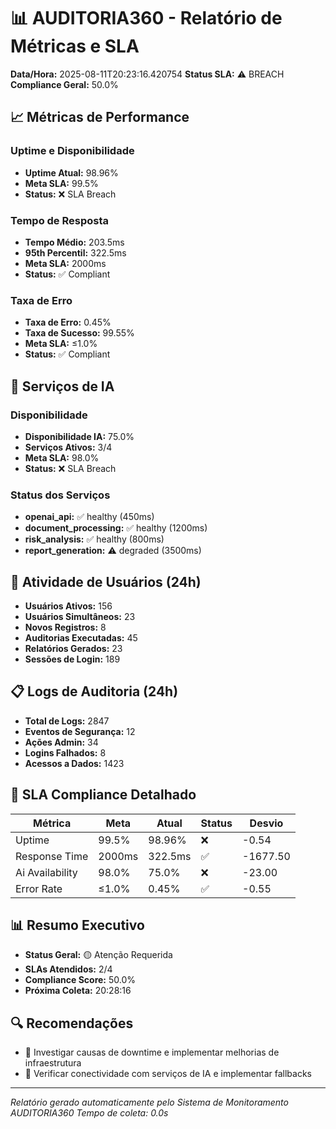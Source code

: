 # 📊 AUDITORIA360 - Relatório de Métricas e SLA

**Data/Hora:** 2025-08-11T20:23:16.420754
**Status SLA:** ⚠️ BREACH
**Compliance Geral:** 50.0%

## 📈 Métricas de Performance

### Uptime e Disponibilidade
- **Uptime Atual:** 98.96%
- **Meta SLA:** 99.5%
- **Status:** ❌ SLA Breach

### Tempo de Resposta
- **Tempo Médio:** 203.5ms
- **95th Percentil:** 322.5ms
- **Meta SLA:** 2000ms
- **Status:** ✅ Compliant

### Taxa de Erro
- **Taxa de Erro:** 0.45%
- **Taxa de Sucesso:** 99.55%
- **Meta SLA:** ≤1.0%
- **Status:** ✅ Compliant

## 🤖 Serviços de IA

### Disponibilidade
- **Disponibilidade IA:** 75.0%
- **Serviços Ativos:** 3/4
- **Meta SLA:** 98.0%
- **Status:** ❌ SLA Breach

### Status dos Serviços
- **openai_api:** ✅ healthy (450ms)
- **document_processing:** ✅ healthy (1200ms)
- **risk_analysis:** ✅ healthy (800ms)
- **report_generation:** ⚠️ degraded (3500ms)


## 👥 Atividade de Usuários (24h)

- **Usuários Ativos:** 156
- **Usuários Simultâneos:** 23
- **Novos Registros:** 8
- **Auditorias Executadas:** 45
- **Relatórios Gerados:** 23
- **Sessões de Login:** 189

## 📋 Logs de Auditoria (24h)

- **Total de Logs:** 2847
- **Eventos de Segurança:** 12
- **Ações Admin:** 34
- **Logins Falhados:** 8
- **Acessos a Dados:** 1423

## 🎯 SLA Compliance Detalhado

| Métrica | Meta | Atual | Status | Desvio |
|---------|------|-------|--------|--------|
| Uptime | 99.5% | 98.96% | ❌ | -0.54 |
| Response Time | 2000ms | 322.5ms | ✅ | -1677.50 |
| Ai Availability | 98.0% | 75.0% | ❌ | -23.00 |
| Error Rate | ≤1.0% | 0.45% | ✅ | -0.55 |


## 📊 Resumo Executivo

- **Status Geral:** 🟡 Atenção Requerida
- **SLAs Atendidos:** 2/4
- **Compliance Score:** 50.0%
- **Próxima Coleta:** 20:28:16

## 🔍 Recomendações

- 🚨 Investigar causas de downtime e implementar melhorias de infraestrutura
- 🤖 Verificar conectividade com serviços de IA e implementar fallbacks


---

*Relatório gerado automaticamente pelo Sistema de Monitoramento AUDITORIA360*
*Tempo de coleta: 0.0s*
